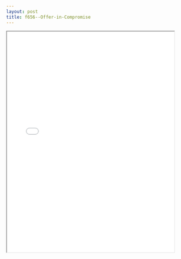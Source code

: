 ```yaml
---
layout: post
title: f656--Offer-in-Compromise
---
```


<div class="pdf-container">
<iframe src="/ea/_pdf-2-md/f656--Offer-in-Compromise.pdf" height="600" width="90%" allowFullScreen="true"></iframe>
</div>

